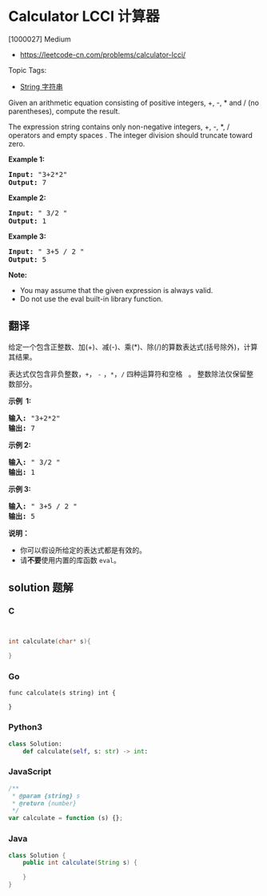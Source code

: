 # Calculator LCCI 计算器

[1000027] Medium

- https://leetcode-cn.com/problems/calculator-lcci/

Topic Tags:

- [String 字符串](https://leetcode-cn.com/tag/string/)

Given an arithmetic equation consisting of positive integers, +, -, \* and / (no paren­theses), compute the result.

The expression string contains only non-negative integers, +, -, \*, / operators and empty spaces . The integer division should truncate toward zero.

**Example 1:**

<pre><strong>Input: </strong>"3+2*2"
<strong>Output:</strong> 7
</pre>

**Example 2:**

<pre><strong>Input:</strong> " 3/2 "
<strong>Output:</strong> 1</pre>

**Example 3:**

<pre><strong>Input:</strong> " 3+5 / 2 "
<strong>Output:</strong> 5
</pre>

**Note:**

- You may assume that the given expression is always valid.
- Do not use the eval built-in library function.

## 翻译

给定一个包含正整数、加(+)、减(-)、乘(\*)、除(/)的算数表达式(括号除外)，计算其结果。

表达式仅包含非负整数，`+`， `-` ，`*`，`/` 四种运算符和空格   。 整数除法仅保留整数部分。

**示例  1:**

<pre><strong>输入: </strong>"3+2*2"
<strong>输出:</strong> 7
</pre>

**示例 2:**

<pre><strong>输入:</strong> " 3/2 "
<strong>输出:</strong> 1</pre>

**示例 3:**

<pre><strong>输入:</strong> " 3+5 / 2 "
<strong>输出:</strong> 5
</pre>

**说明：**

- 你可以假设所给定的表达式都是有效的。
- 请**不要**使用内置的库函数 `eval`。

## solution 题解

### C

```c


int calculate(char* s){

}


```

### Go

```golang
func calculate(s string) int {

}
```

### Python3

```python
class Solution:
    def calculate(self, s: str) -> int:
```

### JavaScript

```javascript
/**
 * @param {string} s
 * @return {number}
 */
var calculate = function (s) {};
```

### Java

```java
class Solution {
    public int calculate(String s) {

    }
}
```
